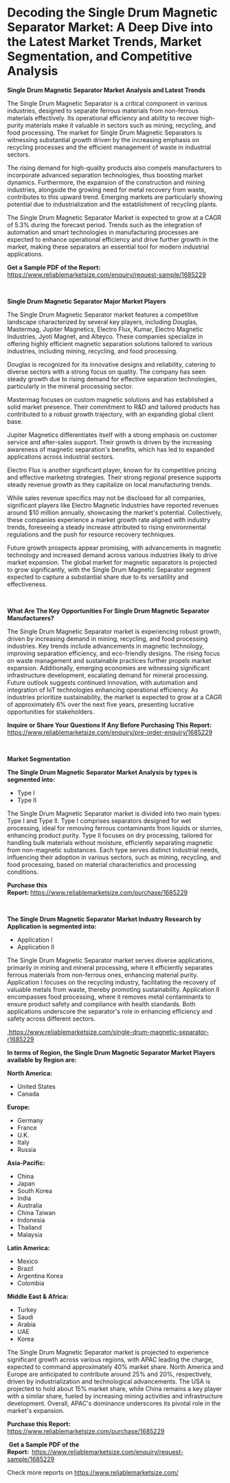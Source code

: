 <p><h1>Decoding the Single Drum Magnetic Separator Market: A Deep Dive into the Latest Market Trends, Market Segmentation, and Competitive Analysis</h1></p><p><strong>Single Drum Magnetic Separator Market Analysis and Latest Trends</strong></p>
<p><p>The Single Drum Magnetic Separator is a critical component in various industries, designed to separate ferrous materials from non-ferrous materials effectively. Its operational efficiency and ability to recover high-purity materials make it valuable in sectors such as mining, recycling, and food processing. The market for Single Drum Magnetic Separators is witnessing substantial growth driven by the increasing emphasis on recycling processes and the efficient management of waste in industrial sectors. </p><p>The rising demand for high-quality products also compels manufacturers to incorporate advanced separation technologies, thus boosting market dynamics. Furthermore, the expansion of the construction and mining industries, alongside the growing need for metal recovery from waste, contributes to this upward trend. Emerging markets are particularly showing potential due to industrialization and the establishment of recycling plants. </p><p>The Single Drum Magnetic Separator Market is expected to grow at a CAGR of 5.3% during the forecast period. Trends such as the integration of automation and smart technologies in manufacturing processes are expected to enhance operational efficiency and drive further growth in the market, making these separators an essential tool for modern industrial applications.</p></p>
<p><strong>Get a Sample PDF of the Report:&nbsp;</strong> <a href="https://www.reliablemarketsize.com/enquiry/request-sample/1685229?utm_campaign=2444&utm_medium=2&utm_source=Github&utm_content=ia&utm_term=26032025&utm_id=single-drum-magnetic-separator">https://www.reliablemarketsize.com/enquiry/request-sample/1685229</a></p>
<p>&nbsp;</p>
<p><strong>Single Drum Magnetic Separator Major Market Players</strong></p>
<p><p>The Single Drum Magnetic Separator market features a competitive landscape characterized by several key players, including Douglas, Mastermag, Jupiter Magnetics, Electro Flux, Kumar, Electro Magnetic Industries, Jyoti Magnet, and Alteyco. These companies specialize in offering highly efficient magnetic separation solutions tailored to various industries, including mining, recycling, and food processing.</p><p>Douglas is recognized for its innovative designs and reliability, catering to diverse sectors with a strong focus on quality. The company has seen steady growth due to rising demand for effective separation technologies, particularly in the mineral processing sector.</p><p>Mastermag focuses on custom magnetic solutions and has established a solid market presence. Their commitment to R&D and tailored products has contributed to a robust growth trajectory, with an expanding global client base.</p><p>Jupiter Magnetics differentiates itself with a strong emphasis on customer service and after-sales support. Their growth is driven by the increasing awareness of magnetic separation's benefits, which has led to expanded applications across industrial sectors.</p><p>Electro Flux is another significant player, known for its competitive pricing and effective marketing strategies. Their strong regional presence supports steady revenue growth as they capitalize on local manufacturing trends.</p><p>While sales revenue specifics may not be disclosed for all companies, significant players like Electro Magnetic Industries have reported revenues around $10 million annually, showcasing the market's potential. Collectively, these companies experience a market growth rate aligned with industry trends, foreseeing a steady increase attributed to rising environmental regulations and the push for resource recovery techniques.</p><p>Future growth prospects appear promising, with advancements in magnetic technology and increased demand across various industries likely to drive market expansion. The global market for magnetic separators is projected to grow significantly, with the Single Drum Magnetic Separator segment expected to capture a substantial share due to its versatility and effectiveness.</p></p>
<p>&nbsp;</p>
<p><strong>What Are The Key Opportunities For Single Drum Magnetic Separator Manufacturers?</strong></p>
<p><p>The Single Drum Magnetic Separator market is experiencing robust growth, driven by increasing demand in mining, recycling, and food processing industries. Key trends include advancements in magnetic technology, improving separation efficiency, and eco-friendly designs. The rising focus on waste management and sustainable practices further propels market expansion. Additionally, emerging economies are witnessing significant infrastructure development, escalating demand for mineral processing. Future outlook suggests continued innovation, with automation and integration of IoT technologies enhancing operational efficiency. As industries prioritize sustainability, the market is expected to grow at a CAGR of approximately 6% over the next five years, presenting lucrative opportunities for stakeholders.</p></p>
<p><strong>Inquire or Share Your Questions If Any Before Purchasing This Report:</strong> <a href="https://www.reliablemarketsize.com/enquiry/pre-order-enquiry/1685229?utm_campaign=2444&utm_medium=2&utm_source=Github&utm_content=ia&utm_term=26032025&utm_id=single-drum-magnetic-separator">https://www.reliablemarketsize.com/enquiry/pre-order-enquiry/1685229</a></p>
<p>&nbsp;</p>
<p><strong>Market Segmentation</strong></p>
<p><strong>The Single Drum Magnetic Separator Market Analysis by types is segmented into:</strong></p>
<p><ul><li>Type I</li><li>Type II</li></ul></p>
<p><p>The Single Drum Magnetic Separator market is divided into two main types: Type I and Type II. Type I comprises separators designed for wet processing, ideal for removing ferrous contaminants from liquids or slurries, enhancing product purity. Type II focuses on dry processing, tailored for handling bulk materials without moisture, efficiently separating magnetic from non-magnetic substances. Each type serves distinct industrial needs, influencing their adoption in various sectors, such as mining, recycling, and food processing, based on material characteristics and processing conditions.</p></p>
<p><strong>Purchase this Report:&nbsp;</strong><a href="https://www.reliablemarketsize.com/purchase/1685229?utm_campaign=2444&utm_medium=2&utm_source=Github&utm_content=ia&utm_term=26032025&utm_id=single-drum-magnetic-separator">https://www.reliablemarketsize.com/purchase/1685229</a></p>
<p>&nbsp;</p>
<p><strong>The Single Drum Magnetic Separator Market Industry Research by Application is segmented into:</strong></p>
<p><ul><li>Application I</li><li>Application II</li></ul></p>
<p><p>The Single Drum Magnetic Separator market serves diverse applications, primarily in mining and mineral processing, where it efficiently separates ferrous materials from non-ferrous ones, enhancing material purity. Application I focuses on the recycling industry, facilitating the recovery of valuable metals from waste, thereby promoting sustainability. Application II encompasses food processing, where it removes metal contaminants to ensure product safety and compliance with health standards. Both applications underscore the separator's role in enhancing efficiency and safety across different sectors.</p></p>
<p><a href="https://www.reliablemarketsize.com/single-drum-magnetic-separator-r1685229?utm_campaign=2444&utm_medium=2&utm_source=Github&utm_content=ia&utm_term=26032025&utm_id=single-drum-magnetic-separator">&nbsp;https://www.reliablemarketsize.com/single-drum-magnetic-separator-r1685229</a></p>
<p><strong>In terms of Region, the Single Drum Magnetic Separator Market Players available by Region are:</strong></p>
<p>
    <p> <strong> North America: </strong>
        <ul>
            <li>United States</li>
            <li>Canada</li>
        </ul>
        </p> 
    <p> <strong> Europe: </strong>
        <ul>
            <li>Germany</li>
            <li>France</li>
            <li>U.K.</li>
            <li>Italy</li>
            <li>Russia</li>
        </ul>
        </p> 
    <p> <strong> Asia-Pacific: </strong>
        <ul>
            <li>China</li>
            <li>Japan</li>
            <li>South Korea</li>
            <li>India</li>
            <li>Australia</li>
            <li>China Taiwan</li>
            <li>Indonesia</li>
            <li>Thailand</li>
            <li>Malaysia</li>
        </ul>
        </p> 
    <p> <strong> Latin America: </strong>
        <ul>
            <li>Mexico</li>
            <li>Brazil</li>
            <li>Argentina Korea</li>
            <li>Colombia</li>
        </ul>
        </p> 
    <p> <strong> Middle East & Africa: </strong>
        <ul>
            <li>Turkey</li>
            <li>Saudi</li>
            <li>Arabia</li>
            <li>UAE</li>
            <li>Korea</li>
        </ul>
    </p>
    </p>
<p><p>The Single Drum Magnetic Separator market is projected to experience significant growth across various regions, with APAC leading the charge, expected to command approximately 40% market share. North America and Europe are anticipated to contribute around 25% and 20%, respectively, driven by industrialization and technological advancements. The USA is projected to hold about 15% market share, while China remains a key player with a similar share, fueled by increasing mining activities and infrastructure development. Overall, APAC's dominance underscores its pivotal role in the market's expansion.</p></p>
<p><strong>Purchase this Report: </strong><a href="https://www.reliablemarketsize.com/purchase/1685229?utm_campaign=2444&utm_medium=2&utm_source=Github&utm_content=ia&utm_term=26032025&utm_id=single-drum-magnetic-separator">https://www.reliablemarketsize.com/purchase/1685229</a></p>
<p>&nbsp;<strong>Get a Sample PDF of the Report:&nbsp;&nbsp;</strong><a href="https://www.reliablemarketsize.com/enquiry/request-sample/1685229?utm_campaign=2444&utm_medium=2&utm_source=Github&utm_content=ia&utm_term=26032025&utm_id=single-drum-magnetic-separator">https://www.reliablemarketsize.com/enquiry/request-sample/1685229</a></p>
<p><strong></strong></p>
<p>Check more reports on <a href="https://www.reliablemarketsize.com/?utm_campaign=2444&utm_medium=2&utm_source=Github&utm_content=ia&utm_term=26032025&utm_id=single-drum-magnetic-separator">https://www.reliablemarketsize.com/</a></p>